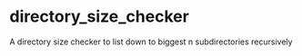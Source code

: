 # directory_size_checker
A directory size checker to list down to biggest n subdirectories recursively
